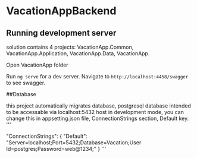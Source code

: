 # VacationAppBackend


## Running development server

solution contains 4 projects: VacationApp.Common, VacationApp.Application, VacationApp.Data, VacationApp.

Open VacationApp folder

Run `ng serve` for a dev server. Navigate to `http://localhost:4458/swagger` to see swagger.

##Database

this project automatically migrates database, postgresql database intended to be accessable via localhost:5432 host in development mode, you can change this in appsetting.json file, ConnectionStrings section, Default key.
'''

  "ConnectionStrings": {
    "Default": "Server=localhost;Port=5432;Database=Vacation;User Id=postgres;Password=web@1234;"
  }
'''
